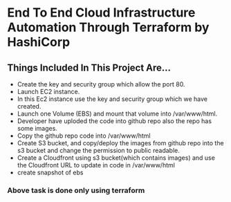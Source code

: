 # End To End Cloud Infrastructure Automation Through Terraform by HashiCorp

## Things Included In This Project Are...

- Create the key and security group which allow the port 80.
- Launch EC2 instance.
- In this Ec2 instance use the key and security group which we have created.
- Launch one Volume (EBS) and mount that volume into /var/www/html.
- Developer have uploded the code into github repo also the repo has some images.
- Copy the github repo code into /var/www/html
- Create S3 bucket, and copy/deploy the images from github repo into the s3 bucket and change the permission to public readable.
- Create a Cloudfront using s3 bucket(which contains images) and use the Cloudfront URL to  update in code in /var/www/html
- create snapshot of ebs

### Above task is done only using terraform
